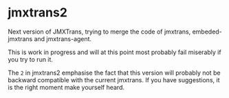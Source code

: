 jmxtrans2
=========

Next version of JMXTrans, trying to merge the code of jmxtrans, embeded-jmxtrans and jmxtrans-agent.

This is work in progress and will at this point most probably fail miserably if you try to run it.

The `2` in jmxtrans2 emphasise the fact that this version will probably not be backward compatible with the current jmxtrans. If you have suggestions, it is the right moment make yourself heard.
